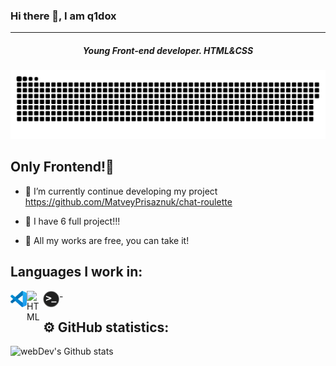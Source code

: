 ### Hi there 👋, I am q1dox
---
##### <p align="center">Young Front-end developer. HTML&CSS</p>

<p align="center">
 <img width="600" src="github-snake.svg" alt="snake"/>
</p>


## Only Frontend!👾

- 🔭 I’m currently continue developing my project https://github.com/MatveyPrisaznuk/chat-roulette

- 🔭 I have 6 full project!!!

- 🌱 All my works are free, you can take it!

## Languages I work in:

<img align="left" alt="Visual Studio Code" width="26px" src="https://raw.githubusercontent.com/github/explore/80688e429a7d4ef2fca1e82350fe8e3517d3494d/topics/visual-studio-code/visual-studio-code.png" />
<img align="left" alt="HTML" width="26px" src="https://img.icons8.com/office/16/html.png"/>

<img align="left" alt="Terminal" width="26px" src="https://raw.githubusercontent.com/github/explore/80688e429a7d4ef2fca1e82350fe8e3517d3494d/topics/terminal/terminal.png" />

<a>
 -
</a>

## ⚙️ GitHub statistics:

 <img align="left" src="http://github-readme-streak-stats.herokuapp.com?user=MatveyPrisaznuk&theme=dark&hide_border=true" alt="webDev's Github stats" />

